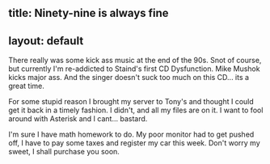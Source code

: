 title: Ninety-nine is always fine
---
layout: default
---

There really was some kick ass music at the end of the 90s. Snot of course,
but currently I'm re-addicted to Staind's first CD Dysfunction. Mike Mushok
kicks major ass. And the singer doesn't suck too much on this CD... its a great
time.

For some stupid reason I brought my server to Tony's and thought I could get
it back in a timely fashion. I didn't, and all my files are on it. I want to
fool around with Asterisk and I cant... bastard.

I'm sure I have math homework to do. My poor monitor had to get pushed off, I
have to pay some taxes and register my car this week. Don't worry my sweet, I
shall purchase you soon.
